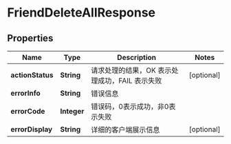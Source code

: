 

# FriendDeleteAllResponse


## Properties

| Name | Type | Description | Notes |
|------------ | ------------- | ------------- | -------------|
|**actionStatus** | **String** | 请求处理的结果，OK 表示处理成功，FAIL 表示失败 |  [optional] |
|**errorInfo** | **String** | 错误信息 |  |
|**errorCode** | **Integer** | 错误码，0表示成功，非0表示失败 |  |
|**errorDisplay** | **String** | 详细的客户端展示信息 |  [optional] |



